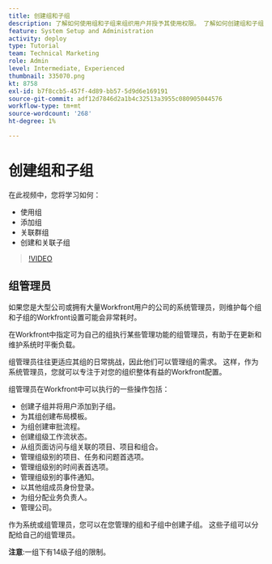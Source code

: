 ```yaml
---
title: 创建组和子组
description: 了解如何使用组和子组来组织用户并授予其使用权限。 了解如何创建组和子组。
feature: System Setup and Administration
activity: deploy
type: Tutorial
team: Technical Marketing
role: Admin
level: Intermediate, Experienced
thumbnail: 335070.png
kt: 8758
exl-id: b7f8ccb5-457f-4d89-bb57-5d9d6e169191
source-git-commit: adf12d7846d2a1b4c32513a3955c080905044576
workflow-type: tm+mt
source-wordcount: '268'
ht-degree: 1%

---
```


# 创建组和子组

在此视频中，您将学习如何：

* 使用组
* 添加组
* 关联群组
* 创建和关联子组

>[!VIDEO](https://video.tv.adobe.com/v/335070/?quality=12)

## 组管理员

如果您是大型公司或拥有大量Workfront用户的公司的系统管理员，则维护每个组和子组的Workfront设置可能会非常耗时。

在Workfront中指定可为自己的组执行某些管理功能的组管理员，有助于在更新和维护系统时平衡负载。

组管理员往往更适应其组的日常挑战，因此他们可以管理组的需求。 这样，作为系统管理员，您就可以专注于对您的组织整体有益的Workfront配置。

组管理员在Workfront中可以执行的一些操作包括：

* 创建子组并将用户添加到子组。
* 为其组创建布局模板。
* 为组创建审批流程。
* 创建组级工作流状态。
* 从组页面访问与组关联的项目、项目和组合。
* 管理组级别的项目、任务和问题首选项。
* 管理组级别的时间表首选项。
* 管理组级别的事件通知。
* 以其他组成员身份登录。
* 为组分配业务负责人。
* 管理公司。

作为系统或组管理员，您可以在您管理的组和子组中创建子组。 这些子组可以分配给自己的组管理员。

**注意**:一组下有14级子组的限制。

